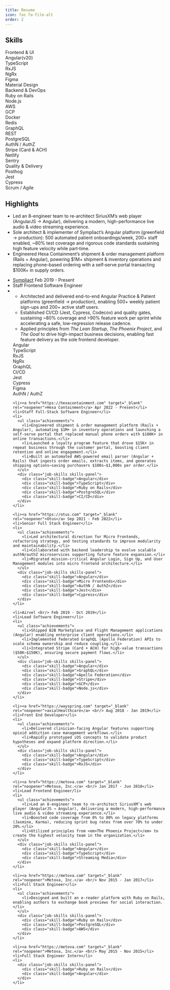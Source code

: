 ```yaml
---
title: Resume
icon: fas fa-file-alt
order: 2
---
```


<link rel="stylesheet" href="/assets/css/timeline-snippet.css">

## Skills
<div class="skills-groups">
  <div class="skills-group">
    <div class="skills-group-title">Frontend & UI</div>
    <div class="skills-panel">
      <div class="skill-badge">Angular(v20)</div>
      <div class="skill-badge">TypeScript</div>
      <div class="skill-badge">RxJS</div>
      <div class="skill-badge">NgRx</div>
      <div class="skill-badge">Figma</div>
      <div class="skill-badge">Material Design</div>
    </div>
  </div>
  <div class="skills-group">
    <div class="skills-group-title">Backend & DevOps</div>
    <div class="skills-panel">
      <div class="skill-badge">Ruby on Rails</div>
      <div class="skill-badge">Node.js</div>  
      <div class="skill-badge">AWS</div>
      <div class="skill-badge">GCP</div>
      <div class="skill-badge">Docker</div>
      <div class="skill-badge">Redis</div>
      <div class="skill-badge">GraphQL</div>
      <div class="skill-badge">REST</div>
      <div class="skill-badge">PostgreSQL</div>
      <div class="skill-badge">AuthN / AuthZ</div>
      <div class="skill-badge">Stripe (Card & ACH)</div>
      <div class="skill-badge">Netlify</div>
      <div class="skill-badge">Sentry</div>
    </div>
  </div>
  <div class="skills-group">
    <div class="skills-group-title">Quality & Delivery</div>
    <div class="skills-panel">
      <div class="skill-badge">Posthog</div>
      <div class="skill-badge">Jest</div>
      <div class="skill-badge">Cypress</div>
      <div class="skill-badge">Scrum / Agile</div>
    </div>
  </div>
</div>

## Highlights
<ul class="achievements">
  <li>Led an 8-engineer team to re-architect SiriusXM’s web player (AngularJS → Angular), delivering a modern, high-performance live audio & video streaming experience.</li>
  <li>Sole architect & implementer of Sympliact’s Angular platform (greenfield → production): 500 automated patient onboardings/week, 200+ staff enabled, ~80% test coverage and rigorous code standards sustaining high feature velocity while part‑time.</li>
  <li>Engineered Hexa Containment’s shipment & order management platform (Rails + Angular), powering $1M+ shipment & inventory operations and replacing phone-based ordering with a self‑serve portal transacting $100K+ in supply orders.</li>
</ul>

<div class="timeline body-4 line-4">
  <ul>
    <li><a href="https://sympliact.com" target="_blank" rel="noopener">Sympliact</a> Feb 2019 - Present</li>
    <li>Staff Frontend Software Engineer</li>
    <li>
      <ul class="achievements">
        <li>Architected and delivered end-to-end Angular Practice & Patient platforms (greenfield → production), enabling 500+ weekly patient sign-ups and 200+ active staff users.</li>
        <li>Established CI/CD (Jest, Cypress, Codecov) and quality gates, sustaining ~80% coverage and >90% feature work per sprint while accelerating a safe, low-regression release cadence.</li>
        <li>Applied principles from <em>The Lean Startup</em>, <em>The Phoenix Project</em>, and <em>The Goal</em> to drive high-impact business decisions, enabling fast feature delivery as the sole frontend developer.</li>
      </ul>
      <div class="job-skills skills-panel">
        <div class="skill-badge">Angular</div>
        <div class="skill-badge">TypeScript</div>
        <div class="skill-badge">RxJS</div>
        <div class="skill-badge">NgRx</div>
        <div class="skill-badge">GraphQL</div>
        <div class="skill-badge">CI/CD</div>
        <div class="skill-badge">Jest</div>
        <div class="skill-badge">Cypress</div>
        <div class="skill-badge">Figma</div>
        <div class="skill-badge">AuthN / AuthZ</div>
      </div>
    </li>

    <li><a href="https://hexacontainment.com" target="_blank" rel="noopener">Hexa Containment</a> Apr 2022 - Present</li>
    <li>Staff Full-Stack Software Engineer</li>
    <li>
      <ul class="achievements">
        <li>Engineered shipment & order management platform (Rails + Angular), automating $1M+ in inventory operations and launching a self-serve portal that replaced manual phone orders with $100K+ in online transactions.</li>
        <li>Launched a loyalty program feature that drove $15K+ in repeat business through the customer portal, boosting client retention and online engagement.</li>
        <li>Built an automated AWS-powered email parser (Angular + Rails) that ingests order emails, extracts items, and generates shipping options—saving purchasers $100s–$1,000s per order.</li>
      </ul>
      <div class="job-skills skills-panel">
        <div class="skill-badge">Angular</div>
        <div class="skill-badge">TypeScript</div>
        <div class="skill-badge">Ruby on Rails</div>
        <div class="skill-badge">PostgreSQL</div>
        <div class="skill-badge">CI/CD</div>
      </div>
    </li>

    <li><a href="https://otus.com" target="_blank" rel="noopener">Otus</a> Sep 2021 - Feb 2022</li>
    <li>Senior Full Stack Engineer</li>
    <li>
      <ul class="achievements">
        <li>Led architectural direction for Micro Frontends, refactoring strategy, and testing standards to improve modularity and maintainability.</li>
        <li>Collaborated with backend leadership to evolve scalable authN/authZ microservices supporting future feature expansion.</li>
        <li>Migrated mission-critical Angular Login, Sign Up, and User Management modules into micro frontend architecture.</li>
      </ul>
      <div class="job-skills skills-panel">
        <div class="skill-badge">Angular</div>
        <div class="skill-badge">Micro Frontends</div>
        <div class="skill-badge">AuthN / AuthZ</div>
        <div class="skill-badge">Jest</div>
        <div class="skill-badge">Cypress</div>
      </div>
    </li>

    <li>Airvel <br/> Feb 2019 - Oct 2019</li>
    <li>Lead Software Engineer</li>
    <li>
      <ul class="achievements">
        <li>Shipped B2B Marketplace and Flight Management applications (Angular) enabling enterprise client operations.</li>
        <li>Implemented federated GraphQL (Apollo Federation) APIs to scale schema ownership and reduce coupling.</li>
        <li>Integrated Stripe (Card + ACH) for high-value transactions ($50K–$150K), ensuring secure payment flows.</li>
      </ul>
      <div class="job-skills skills-panel">
        <div class="skill-badge">Angular</div>
        <div class="skill-badge">GraphQL</div>
        <div class="skill-badge">Apollo Federation</div>
        <div class="skill-badge">Stripe</div>
        <div class="skill-badge">GCP</div>
        <div class="skill-badge">Node.js</div>
      </div>
    </li>

    <li><a href="https://wayspring.com" target="_blank" rel="noopener">axialHealthcare</a> <br/> Aug 2018 - Jan 2019</li>
    <li>Front End Developer</li>
    <li>
      <ul class="achievements">
        <li>Delivered clinician-facing Angular features supporting opioid addiction case management workflows.</li>
        <li>Rapidly prototyped iOS concepts to validate product hypotheses and expand platform direction.</li>
      </ul>
      <div class="job-skills skills-panel">
        <div class="skill-badge">Angular</div>
        <div class="skill-badge">TypeScript</div>
        <div class="skill-badge">RxJS</div>
      </div>
    </li>

    <li><a href="https://metova.com" target="_blank" rel="noopener">Metova, Inc.</a> <br/> Jan 2017 - Jun 2018</li>
    <li>Lead Frontend Engineer/li>
    <li>
      <ul class="achievements">
        <li>Led an 8-engineer team to re-architect SiriusXM’s web player (AngularJS → Angular), delivering a modern, high-performance live audio & video streaming experience.</li>
        <li>Boosted code coverage from 0% to 80% on legacy platforms (Jasmine, Karma), reducing sprint bug rates from over 70% to under 20%.</li>
        <li>Utilized principles from <em>The Phoenix Project</em> to create the highest velocity team in the organization.</li>
      </ul>
      <div class="job-skills skills-panel">
        <div class="skill-badge">Angular</div>
        <div class="skill-badge">TypeScript</div>
        <div class="skill-badge">Streaming Media</div>
      </div>
    </li>

    <li><a href="https://metova.com" target="_blank" rel="noopener">Metova, Inc.</a> <br/> Nov 2015 - Jan 2017</li>
    <li>Full Stack Engineer</li>
    <li>
      <ul class="achievements">
        <li>Designed and built an e-reader platform with Ruby on Rails, enabling authors to exchange book previews for social interaction.</li>
      </ul>
      <div class="job-skills skills-panel">
        <div class="skill-badge">Ruby on Rails</div>
        <div class="skill-badge">PostgreSQL</div>
        <div class="skill-badge">AWS</div>
      </div>
    </li>

    <li><a href="https://metova.com" target="_blank" rel="noopener">Metova, Inc.</a> <br/> May 2015 - Nov 2015</li>
    <li>Full Stack Engineer Intern</li>
    <li>
      <div class="job-skills skills-panel">
        <div class="skill-badge">Ruby on Rails</div>
        <div class="skill-badge">Angular</div>
      </div>
    </li>

  </ul>
</div>

